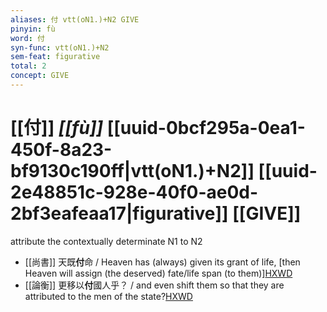 ```yaml
---
aliases: 付 vtt(oN1.)+N2 GIVE
pinyin: fù
word: 付
syn-func: vtt(oN1.)+N2
sem-feat: figurative
total: 2
concept: GIVE 
---
```

# [[付]] *[[fù]]*  [[uuid-0bcf295a-0ea1-450f-8a23-bf9130c190ff|vtt(oN1.)+N2]] [[uuid-2e48851c-928e-40f0-ae0d-2bf3eafeaa17|figurative]] [[GIVE]]
attribute the contextually determinate N1 to N2
 - [[尚書]] 天既**付**命 / Heaven has (always) given its grant of life, [then Heaven will assign (the deserved) fate/life span (to them)][HXWD](https://hxwd.org/textview.html?location=KR1b0001_tls_024-2a.15)
 - [[論衡]] 更移以**付**國人乎？ / and even shift them so that they are attributed to the men of the state?[HXWD](https://hxwd.org/textview.html?location=KR3j0080_tls_017-8a.27)